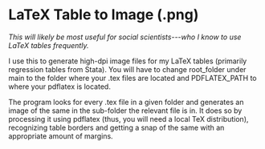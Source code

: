 # LaTeX Table to Image (.png)

*This will likely be most useful for social scientists---who I know to use LaTeX tables frequently.*

I use this to generate high-dpi image files for my LaTeX tables (primarily regression tables from Stata). You will have to change root_folder under main to the folder where your .tex files are located and PDFLATEX_PATH to where your pdflatex is located.

The program looks for every .tex file in a given folder and generates an image of the same in the sub-folder the relevant file is in. It does so by processing it using pdflatex (thus, you will need a local TeX distribution), recognizing table borders and getting a snap of the same with an appropriate amount of margins.

